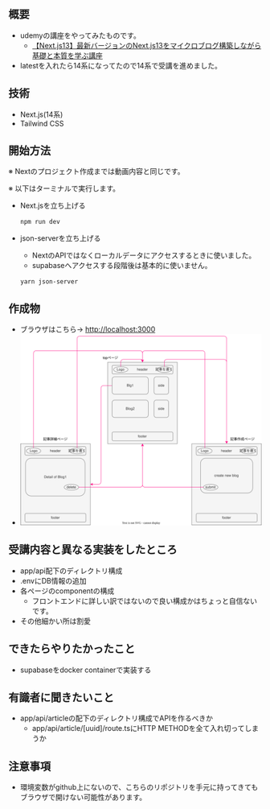 ## 概要

- udemyの講座をやってみたものです。
  - [【Next.js13】最新バージョンのNext.js13をマイクロブログ構築しながら基礎と本質を学ぶ講座](https://www.udemy.com/share/109CcM3@rc9scMKgTllcXIHcM6iizpKeoTFPDJ7WPpbJx-9NLd6antoqjjHKKWsFovJPrw6f6A==/)
- latestを入れたら14系になってたので14系で受講を進めました。

## 技術

- Next.js(14系)
- Tailwind CSS

## 開始方法

※ Nextのプロジェクト作成までは動画内容と同じです。

※ 以下はターミナルで実行します。

- Next.jsを立ち上げる

  ```bash
  npm run dev
  ```

- json-serverを立ち上げる

  - NextのAPIではなくローカルデータにアクセスするときに使いました。
  - supabaseへアクセスする段階後は基本的に使いません。

  ```
  yarn json-server
  ```

## 作成物

- ブラウザはこちら→ [http://localhost:3000](http://localhost:3000)
- ![](screenImage.drawio.svg)

## 受講内容と異なる実装をしたところ

- app/api配下のディレクトリ構成
- .envにDB情報の追加
- 各ページのcomponentの構成
  - フロントエンドに詳しい訳ではないので良い構成かはちょっと自信ないです。
- その他細かい所は割愛

## できたらやりたかったこと

- supabaseをdocker containerで実装する

## 有識者に聞きたいこと

- app/api/articleの配下のディレクトリ構成でAPIを作るべきか
  - app/api/article/[uuid]/route.tsにHTTP METHODを全て入れ切ってしまうか

## 注意事項

- 環境変数がgithub上にないので、こちらのリポジトリを手元に持ってきてもブラウザで開けない可能性があります。
